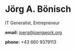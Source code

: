 # Jörg A. Bönisch 
IT Generalist, Entrepreneur


**email:** joerg@joergwork.org

**phone:** +43 660 9379113

